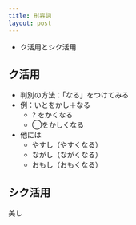 ```yaml
---
title: 形容詞
layout: post
---
```


- ク活用とシク活用

## ク活用

- 判別の方法：「なる」をつけてみる
- 例：いとをかし＋なる
  - ? をかくなる
  - ◯をかしくなる
- 他には
  - やすし（やすくなる）
  - ながし（ながくなる）
  - おもし（おもくなる）

## シク活用

美し　

